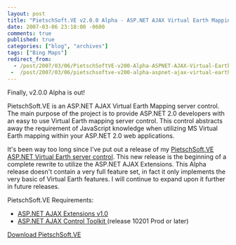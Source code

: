 ```yaml
---
layout: post
title: "PietschSoft.VE v2.0.0 Alpha - ASP.NET AJAX Virtual Earth Mapping Control"
date: 2007-03-06 23:18:00 -0600
comments: true
published: true
categories: ["blog", "archives"]
tags: ["Bing Maps"]
redirect_from: 
  - /post/2007/03/06/PietschSoftVE-v200-Alpha-ASPNET-AJAX-Virtual-Earth-Mapping-Control
 -  /post/2007/03/06/pietschsoftve-v200-alpha-aspnet-ajax-virtual-earth-mapping-control
---
```

<!-- more -->
<p>
Finally, v2.0.0 Alpha is out!
</p>
<p>
PietschSoft.VE is an ASP.NET AJAX Virtual Earth Mapping&nbsp;server control. The main purpose of the project is to provide ASP.NET 2.0 developers with an easy to use Virtual Earth mapping server control. This control abstracts away the requirement of JavaScript knowledge when utilizing MS Virtual Earth mapping within your ASP.NET 2.0 web applications.
</p>
<p>
It&#39;s been way too long since I&#39;ve put out a release of my <a href="http://codeplex.com/pietschsoftve3">PietschSoft.VE</a> <a href="http://simplovation.com/Page/WebMapsVE.aspx">ASP.NET&nbsp;Virtual Earth server control</a>. This new release is the beginning of a complete rewrite to utilize the ASP.NET AJAX Extensions. This Alpha release doesn&#39;t contain a very full feature set, in fact it only implements the very basic of Virtual Earth features. I will continue to expand upon it further in future releases.
</p>
<p>
PietschSoft.VE Requirements:
</p>
<ul>
	<li><a href="http://ajax.asp.net">ASP.NET AJAX Extensions v1.0</a> </li>
	<li><a href="http://codeplex.com/atlascontroltoolkit">ASP.NET AJAX Control Toolkit </a>(release 10201 Prod or later)</li>
</ul>
<p>
<a href="http://codeplex.com/pietschsoftve3">Download PietschSoft.VE</a>
</p>
